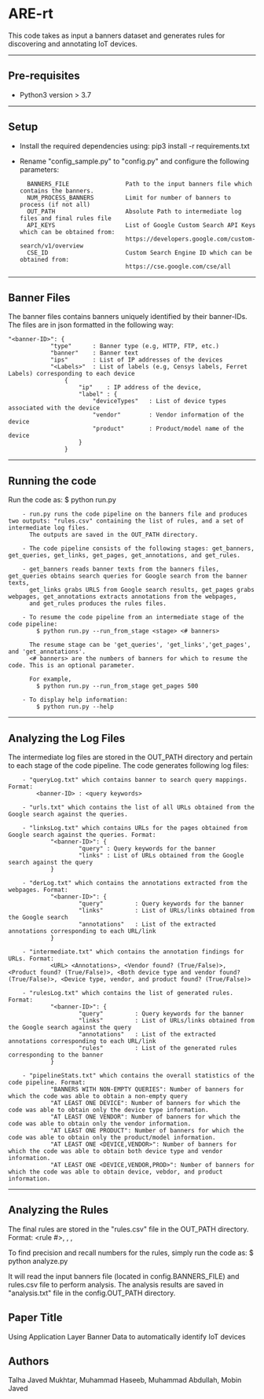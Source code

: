 # ARE-rt

This code takes as input a banners dataset and generates rules for discovering and annotating IoT devices.

---------------
Pre-requisites
---------------

- Python3 version > 3.7

--------------
Setup
--------------
- Install the required dependencies using: pip3 install -r requirements.txt

- Rename "config_sample.py" to "config.py" and configure the following parameters:

        BANNERS_FILE                Path to the input banners file which contains the banners.
        NUM_PROCESS_BANNERS         Limit for number of banners to process (if not all)
        OUT_PATH                    Absolute Path to intermediate log files and final rules file
        API_KEYS                    List of Google Custom Search API Keys which can be obtained from:
                                    https://developers.google.com/custom-search/v1/overview 
        CSE_ID                      Custom Search Engine ID which can be obtained from: 
                                    https://cse.google.com/cse/all

--------------
Banner Files
--------------

The banner files contains banners uniquely identified by their banner-IDs. The files are in json formatted in the following way:

    "<banner-ID>": {
                "type"      : Banner type (e.g, HTTP, FTP, etc.)
                "banner"    : Banner text
                "ips"       : List of IP addresses of the devices
                "<Labels>"  : List of labels (e.g, Censys labels, Ferret Labels) corresponding to each device
                    {
                        "ip"    : IP address of the device,
                        "label" : {
                            "deviceTypes"   : List of device types associated with the device
                            "vendor"        : Vendor information of the device
                            "product"       : Product/model name of the device
                        }
                    }

----------------
Running the code
----------------

Run the code as:
    $ python run.py 

        - run.py runs the code pipeline on the banners file and produces two outputs: "rules.csv" containing the list of rules, and a set of intermediate log files.
          The outputs are saved in the OUT_PATH directory.

        - The code pipeline consists of the following stages: get_banners, get_queries, get_links, get_pages, get_annotations, and get_rules.
          
        - get_banners reads banner texts from the banners files, get_queries obtains search queries for Google search from the banner texts,
          get_links grabs URLS from Google search results, get_pages grabs webpages, get_annotations extracts annotations from the webpages,
          and get_rules produces the rules files.

        - To resume the code pipeline from an intermediate stage of the code pipeline:
            $ python run.py --run_from_stage <stage> <# banners>   
          
          The resume stage can be 'get_queries', 'get_links','get_pages', and 'get_annotations'.
          <# banners> are the numbers of banners for which to resume the code. This is an optional parameter. 
          
          For example,
            $ python run.py --run_from_stage get_pages 500

        - To display help information:
            $ python run.py --help


-----------------------
Analyzing the Log Files
-----------------------

The intermediate log files are stored in the OUT_PATH directory and pertain to each stage of the code pipeline.
The code generates following log files:

        - "queryLog.txt" which contains banner to search query mappings. Format: 
            <banner-ID> : <query keywords> 

        - "urls.txt" which contains the list of all URLs obtained from the Google search against the queries.

        - "linksLog.txt" which contains URLs for the pages obtained from Google search against the queries. Format:
                "<banner-ID>": {
                        "query" : Query keywords for the banner
                        "links" : List of URLs obtained from the Google search against the query
                }

        - "derLog.txt" which contains the annotations extracted from the webpages. Format:
                "<banner-ID>": {
                        "query"         : Query keywords for the banner
                        "links"         : List of URLs/links obtained from the Google search
                        "annotations"   : List of the extracted annotations corresponding to each URL/link
                }

        - "intermediate.txt" which contains the annotation findings for URLs. Format:
                <URL> <Annotations>, <Vendor found? (True/False)>, <Product found? (True/False)>, <Both device type and vendor found? (True/False)>, <Device type, vendor, and product found? (True/False)>

        - "rulesLog.txt" which contains the list of generated rules. Format:
                "<banner-ID>": {
                        "query"         : Query keywords for the banner
                        "links"         : List of URLs/links obtained from the Google search against the query
                        "annotations"   : List of the extracted annotations corresponding to each URL/link
                        "rules"         : List of the generated rules corresponding to the banner
                }

        - "pipelineStats.txt" which contains the overall statistics of the code pipeline. Format:
                "BANNERS WITH NON-EMPTY QUERIES": Number of banners for which the code was able to obtain a non-empty query
                "AT LEAST ONE DEVICE": Number of banners for which the code was able to obtain only the device type information.
                "AT LEAST ONE VENDOR": Number of banners for which the code was able to obtain only the vendor information.
                "AT LEAST ONE PRODUCT": Number of banners for which the code was able to obtain only the product/model information.
                "AT LEAST ONE <DEVICE,VENDOR>": Number of banners for which the code was able to obtain both device type and vendor information.
                "AT LEAST ONE <DEVICE,VENDOR,PROD>": Number of banners for which the code was able to obtain device, vebdor, and product information.


--------------------
Analyzing the Rules
--------------------

The final rules are stored in the "rules.csv" file in the OUT_PATH directory. Format:
    <rule #>, <rule items>, <support level>, <confidence level>

To find precision and recall numbers for the rules, simply run the code as:
    $ python analyze.py

It will read the input banners file (located in config.BANNERS_FILE) and rules.csv file to perform analysis. The analysis results are saved in "analysis.txt" file in the config.OUT_PATH directory.

## Paper Title
Using Application Layer Banner Data to automatically identify IoT devices

## Authors
Talha Javed Mukhtar, Muhammad Haseeb, Muhammad Abdullah, Mobin Javed


